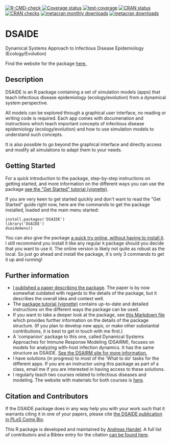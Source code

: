 [![R-CMD-check](https://github.com/ahgroup/DSAIDE/workflows/R-CMD-check/badge.svg)](https://github.com/ahgroup/DSAIDE/actions)
[![Coverage status](https://codecov.io/gh/ahgroup/DSAIDE/branch/master/graph/badge.svg?token=OGO3sVEcPD)](https://codecov.io/gh/ahgroup/DSAIDE)
[![test-coverage](https://github.com/ahgroup/DSAIDE/workflows/test-coverage/badge.svg)](https://github.com/ahgroup/DSAIDE/actions)
[![CRAN status](https://www.r-pkg.org/badges/version/DSAIDE)](https://cran.r-project.org/package=DSAIDE)
[![CRAN checks](https://cranchecks.info/badges/summary/DSAIDE)](https://cran.r-project.org/web/checks/check_results_DSAIDE.html)
[![metacran monthly downloads](http://cranlogs.r-pkg.org/badges/DSAIDE)](https://cran.r-project.org/package=DSAIDE)
[![metacran downloads](http://cranlogs.r-pkg.org/badges/grand-total/DSAIDE?color=ff69b4)](https://cran.r-project.org/package=DSAIDE)



# DSAIDE
Dynamical Systems Approach to Infectious Disease Epidemiology (Ecology/Evolution)

Find the website for the package [here.](https://ahgroup.github.io/DSAIDE/)

## Description
DSAIDE is an R package containing a set of simulation models (apps) that teach infectious disease epidemiology (ecology/evolution) from a dynamical system perspective. 

All models can be explored through a graphical user interface, no reading or writing code is required. Each app comes with documenation and instructions which teach important concepts of infectious disease epidemiology (ecology/evolution) and how to use simulation models to understand such concepts. 

It is also possible to go beyond the graphical interface and directly access and modify all simulations to adapt them to your needs.

## Getting Started
For a quick introduction to the package, step-by-step instructions on getting started, and more information on the different ways you can use the package [see the "Get Started" tutorial (vignette)](https://ahgroup.github.io/DSAIDE/articles/DSAIDE.html).

If you are very keen to get started quickly and don't want to read the "Get Started" guide right now, here are the commands to get the package installed, loaded and the main menu started:

``` 
install.packages('DSAIDE')
library('DSAIDE')
dsaidemenu()
```

You can also give the package [a quick try online, without having to install it](https://shiny.ovpr.uga.edu/DSAIDE/). I still recommend you install it like any regular `R` package should you decide that you want to use it. The online version is likely not quite as robust as the local. So just go ahead and install the package, it's only 3 commands to get it up and running! 

## Further information
* [I published a paper describing the package](https://doi.org/10.1371/journal.pcbi.1005642). The paper is by now somewhat outdated with regards to the details of the package, but it describes the overall idea and context well.  
* The [package tutorial (vignette)](https://ahgroup.github.io/DSAIDE/articles/DSAIDE.html) contains up-to-date and detailed instructions on the different ways the package can be used.
* If you want to take a deeper look at the package, see [this Markdown file](https://github.com/ahgroup/DSAIDE/blob/master/inst/docsfordevelopers/documentation.md) which provides further information on the details of the package structure. (If you plan to develop new apps, or make other substantial contributions, it is best to get in touch with me first.)
* A 'companion' package to this one, called Dynamical Systems Approaches for Immune Response Modeling (DSAIRM), focuses on models for analyzing with-host infection dynamics. It has the same structure as DSAIDE. [See the DSAIRM site for more information.](https://ahgroup.github.io/DSAIRM/)
* I have solutions (in progress) to most of the 'What to do' tasks for the different apps. If you are an instructor using this package as part of a class, email me if you are interested in having access to these solutions.
* I regularly teach two courses related to infectious diseases and modeling. The website with materials for both courses is [here](https://andreashandel.github.io/IDEMAcourse/). 

## Citation and Contributors
If the DSAIDE package does in any way help you with your work such that it warrants citing it in one of your papers, please cite [the DSAIDE publication in PLoS Comp Bio](https://doi.org/10.1371/journal.pcbi.1005642). 

This R package is developed and maintained by [Andreas Handel](https://www.andreashandel.com/). A full list of contributors and a Bibtex entry for the citation [can be found here](https://ahgroup.github.io/DSAIDE/authors.html).
